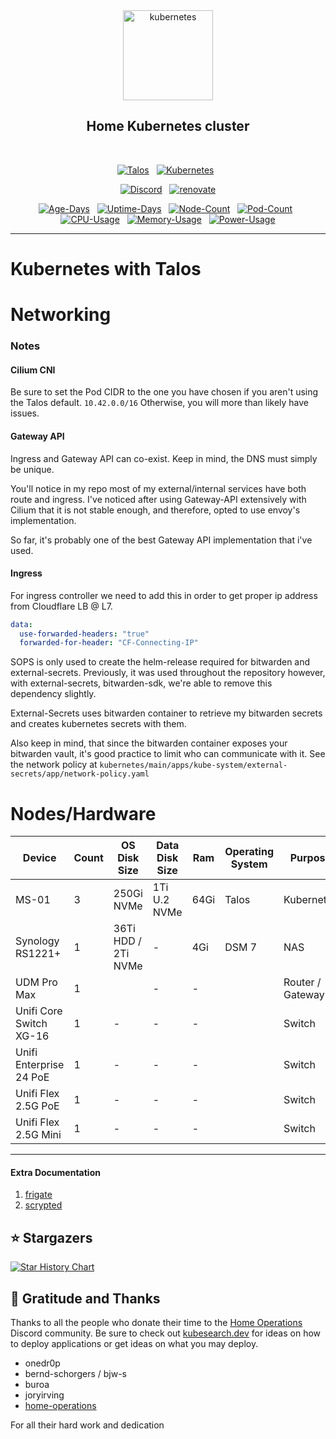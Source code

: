 <div align="center">

<img src="https://avatars.githubusercontent.com/u/61287648?s=200&v=4" align="center" width="144px" height="144px" alt="kubernetes"/>

## Home Kubernetes cluster

</div>

<br/>

<div align="center">

[![Talos](https://img.shields.io/badge/dynamic/yaml?url=https%3A%2F%2Fraw.githubusercontent.com%2Flarivierec%2Fhome-cluster%2Fmain%2Fbootstrap%2Ftalos%2Ftalconfig.yaml&query=talosVersion&style=for-the-badge&logo=talos&logoColor=white&color=blue&label=%20)](https://www.talos.dev/)&nbsp;&nbsp;
[![Kubernetes](https://img.shields.io/badge/dynamic/yaml?url=https%3A%2F%2Fraw.githubusercontent.com%2Flarivierec%2Fhome-cluster%2Fmain%2Fbootstrap%2Ftalos%2Ftalconfig.yaml&query=kubernetesVersion&style=for-the-badge&logo=kubernetes&logoColor=white&color=blue&label=%20)](https://www.talos.dev/)&nbsp;&nbsp;

[![Discord](https://img.shields.io/discord/673534664354430999?color=7289da&label=DISCORD&style=for-the-badge)](https://discord.gg/home-operations)&nbsp;&nbsp;
[![renovate](https://img.shields.io/badge/renovate-enabled-brightgreen?style=for-the-badge&logo=renovatebot&logoColor=white)](https://github.com/renovatebot/renovate)

</div>

<div align="center">

[![Age-Days](https://kromgo.garb.dev/cluster_age_days?format=badge&style=flat-square)](https://github.com/kashalls/kromgo/)&nbsp;&nbsp;
[![Uptime-Days](https://kromgo.garb.dev/cluster_uptime_days?format=badge&style=flat-square)](https://github.com/kashalls/kromgo/)&nbsp;&nbsp;
[![Node-Count](https://kromgo.garb.dev/cluster_node_count?format=badge&style=flat-square)](https://github.com/kashalls/kromgo/)&nbsp;&nbsp;
[![Pod-Count](https://kromgo.garb.dev/cluster_pod_count?format=badge&style=flat-square)](https://github.com/kashalls/kromgo/)&nbsp;&nbsp;
[![CPU-Usage](https://kromgo.garb.dev/cluster_cpu_usage?format=badge&style=flat-square)](https://github.com/kashalls/kromgo/)&nbsp;&nbsp;
[![Memory-Usage](https://kromgo.garb.dev/cluster_memory_usage?format=badge&style=flat-square)](https://github.com/kashalls/kromgo/)&nbsp;&nbsp;
[![Power-Usage](https://kromgo.garb.dev/cluster_power_usage?format=badge&style=flat-square)](https://github.com/kashalls/kromgo/)

</div>

---

# Kubernetes with Talos

# Networking

### Notes

#### Cilium CNI

Be sure to set the Pod CIDR to the one you have chosen if you aren't using the Talos default. `10.42.0.0/16`
Otherwise, you will more than likely have issues.

#### Gateway API

Ingress and Gateway API can co-exist.
Keep in mind, the DNS must simply be unique.

You'll notice in my repo most of my external/internal services have both route and ingress.
I've noticed after using Gateway-API extensively with Cilium that it is not stable enough, and therefore, opted to use envoy's implementation.

So far, it's probably one of the best Gateway API implementation that i've used.

#### Ingress

For ingress controller we need to add this in order to get proper ip address from Cloudflare LB @ L7.

```yaml
data:
  use-forwarded-headers: "true"
  forwarded-for-header: "CF-Connecting-IP"
```

SOPS is only used to create the helm-release required for bitwarden and external-secrets.
Previously, it was used throughout the repository however, with external-secrets, bitwarden-sdk, we're able to remove this dependency slightly.

External-Secrets uses bitwarden container to retrieve my bitwarden secrets and creates kubernetes secrets with them.

Also keep in mind, that since the bitwarden container exposes your bitwarden vault, it's good practice to limit who can communicate with it. See the network policy at `kubernetes/main/apps/kube-system/external-secrets/app/network-policy.yaml`

# Nodes/Hardware

| Device                    | Count | OS Disk Size            | Data Disk Size              | Ram  | Operating System | Purpose              |
| --------------------------|-------|-------------------------|-----------------------------|------|------------------|--------------------- |
| MS-01                     | 3     | 250Gi NVMe              | 1Ti U.2 NVMe                | 64Gi | Talos            | Kubernetes           |
| Synology RS1221+          | 1     | 36Ti  HDD / 2Ti NVMe    | -                           | 4Gi  | DSM 7            | NAS                  |
| UDM Pro Max               | 1     |                         | -                           |  -   |                  | Router / Gateway     |
| Unifi Core Switch XG-16   | 1     |            -            | -                           |  -   |                  | Switch               |
| Unifi Enterprise 24 PoE   | 1     |            -            | -                           |  -   |                  | Switch               |
| Unifi Flex 2.5G PoE       | 1     |            -            | -                           |  -   |                  | Switch               |
| Unifi Flex 2.5G Mini      | 1     |            -            | -                           |  -   |                  | Switch               |
---

#### Extra Documentation

1. [frigate](kubernetes/main/apps/home/frigate/README.md)
2. [scrypted](kubernetes/main/apps/home/scrypted/README.md)

## ⭐ Stargazers

[![Star History Chart](https://api.star-history.com/svg?repos=larivierec/home-cluster&type=Date)](https://www.star-history.com/#larivierec/home-cluster&Date)

## 🤝 Gratitude and Thanks

Thanks to all the people who donate their time to the [Home Operations](https://discord.gg/home-operations) Discord community. Be sure to check out [kubesearch.dev](https://kubesearch.dev/) for ideas on how to deploy applications or get ideas on what you may deploy.

- onedr0p
- bernd-schorgers / bjw-s
- buroa
- joryirving
- [home-operations](https://github.com/home-operations) 

For all their hard work and dedication
